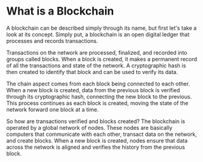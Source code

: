 # What is a Blockchain

A blockchain can be described simply through its name, but first let's take a look at its concept. Simply put, a blockchain is an open digital ledger that processes and records transactions.

Transactions on the network are processed, finalized, and recorded into groups called blocks. When a block is created, it makes a permanent record of all the transactions and state of the network. A cryptographic hash is then created to identify that block and can be used to verify its data.

The chain aspect comes from each block being connected to each other. When a new block is created, data from the previous block is verified through its cryptographic hash, connecting the new block to the previous. This process continues as each block is created, moving the state of the network forward one block at a time.

So how are transactions verified and blocks created? The blockchain is operated by a global network of nodes. These nodes are basically computers that communicate with each other, transact data on the network, and create blocks. When a new block is created, nodes ensure that data across the network is aligned and verifies the history from the previous block.



